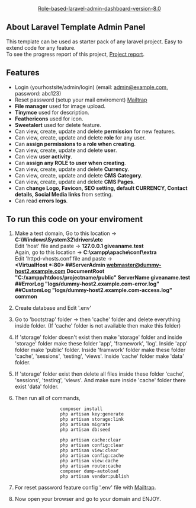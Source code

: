 <p align="center"><a href="https://docs.google.com/spreadsheets/d/10W31p2Vcd0jOxa6pWxibEGVr1fPzakDS3ctT-EirAUc/edit?usp=sharing" target="_blank">Role-based-laravel-admin-dashboard-version-8.0</a></p>

## About Laravel Template Admin Panel

This template can be used as starter pack of any laravel project. Easy to extend code for any feature. <br>
To see the progress report of this project, [Project report](https://docs.google.com/spreadsheets/d/10W31p2Vcd0jOxa6pWxibEGVr1fPzakDS3ctT-EirAUc/edit?usp=sharing). 

## Features

- Login (yourhostsite/admin/login) (email: admin@example.com, password: abc123)
- Reset password (setup your mail enviroment) [Mailtrap](https://mailtrap.io/)
- <b>File manager</b> used for image upload.
- <b>Tinymce</b> used for description.
- <b>Feathericons</b> used for icon.
- <b>Sweetalert</b> used for delete feature.
- Can view, create, update and delete <b>permission</b> for new features.
- Can view, create, update and delete <b>role</b> for any user.
- Can <b>assign permissions to a role when creating</b>.
- Can view, create, update and delete <b>user</b>.
- Can view <b>user activity</b>.
- Can <b>assign any ROLE to user when creating</b>.
- Can view, create, update and delete <b>Currency</b>.
- Can view, create, update and delete <b>CMS Category</b>.
- Can view, create, update and delete <b>CMS Pages</b>.
- Can <b>change Logo, Favicon, SEO setting, default CURRENCY, Contact details, Social Media links</b> from setting.
- Can read <b>errors logs</b>.


## To run this code on your enviroment

1. Make a test domain,
    Go to this location -> <b>C:\Windows\System32\drivers\etc </b> <br>
    Edit 'host' file and paste -> <b>127.0.0.1       giveaname.test </b> <br>
    Again, go to this location -> <b>C:\xampp\apache\conf\extra </b> <br>
    Edit 'httpd-vhosts.conf'file and paste ->  <br>
    <b>
    <VirtualHost *:80>
    ##ServerAdmin webmaster@dummy-host2.example.com
    DocumentRoot "C:/xampp/htdocs/projectname/public"
    ServerName giveaname.test
    ##ErrorLog "logs/dummy-host2.example.com-error.log"
    ##CustomLog "logs/dummy-host2.example.com-access.log" common
    </VirtualHost>
    </b> <br>
  
2. Create database and Edit '.env' <br>
3. Go to 'bootstrap' folder -> then 'cache' folder and delete everything inside folder. (If 'cache' folder is not available then make this folder)
4. If 'storage' folder doesn't exist then make 'storage' folder and inside 'storage' folder make these folder 'app', 'framework', 'log'. Inside 'app' folder make 'public'
   folder. Inside 'framwork' folder make these folder 'cache', 'sessions', 'testing', 'views'. Inside 'cache' folder make 'data' folder.
5. If 'storage' folder exist then delete all files inside these folder 'cache', 'sessions', 'testing', 'views'. And make sure inside 'cache' folder there exist 'data' folder.
6. Then run all of commands, <br>

                        composer install
                        php artisan key:generate
                        php artisan storage:link
                        php artisan migrate
                        php artisan db:seed
                        
                        php artisan cache:clear
                        php artisan config:clear
                        php artisan view:clear
                        php artisan config:cache
                        php artisan view:cache
                        php artisan route:cache
                        composer dump-autoload
                        php artisan vendor:publish
                       
7. For reset password feature config '.env' file with [Mailtrap](https://mailtrap.io/).
8. Now open your browser and go to your domain and ENJOY.
    
    
